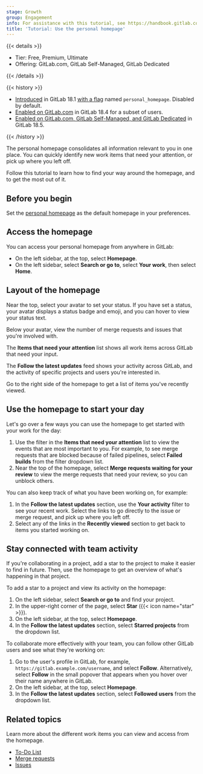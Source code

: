 ```yaml
---
stage: Growth
group: Engagement
info: For assistance with this tutorial, see https://handbook.gitlab.com/handbook/product/ux/technical-writing/#assignments-to-other-projects-and-subjects.
title: 'Tutorial: Use the personal homepage'
---
```


{{< details >}}

- Tier: Free, Premium, Ultimate
- Offering: GitLab.com, GitLab Self-Managed, GitLab Dedicated

{{< /details >}}

{{< history >}}

- [Introduced](https://gitlab.com/gitlab-org/gitlab/-/issues/546151) in GitLab 18.1 [with a flag](../../administration/feature_flags/_index.md) named `personal_homepage`. Disabled by default.
- [Enabled on GitLab.com](https://gitlab.com/gitlab-org/gitlab/-/issues/554048) in GitLab 18.4 for a subset of users.
- [Enabled on GitLab.com, GitLab Self-Managed, and GitLab Dedicated](https://gitlab.com/groups/gitlab-org/-/epics/17932) in GitLab 18.5.

{{< /history >}}

<!-- vale gitlab_base.FutureTense = NO -->

The personal homepage consolidates all information relevant to you in one place.
You can quickly identify new work items that need your attention, or pick up where you left off.

Follow this tutorial to learn how to find your way around the homepage,
and to get the most out of it.

## Before you begin

Set the [personal homepage](../../user/profile/preferences.md#choose-your-homepage)
as the default homepage in your preferences.

## Access the homepage

You can access your personal homepage from anywhere in GitLab:

- On the left sidebar, at the top, select **Homepage**.
- On the left sidebar, select **Search or go to**, select **Your work**, then select **Home**.

## Layout of the homepage

Near the top, select your avatar to set your status.
If you have set a status, your avatar displays a status badge and emoji, and you can hover to view your status text.

Below your avatar, view the number of merge requests and issues that you're involved with.

The **Items that need your attention** list shows all work items across GitLab that need your input.

The **Follow the latest updates** feed shows your activity across GitLab,
and the activity of specific projects and users you're interested in.

Go to the right side of the homepage to get a list of items you've recently viewed.

## Use the homepage to start your day

Let's go over a few ways you can use the homepage to get started with your
work for the day:

1. Use the filter in the **Items that need your attention** list to view the events that are most important to you.
   For example, to see merge requests that are blocked because of failed pipelines, select **Failed builds** from the filter dropdown list.
1. Near the top of the homepage, select **Merge requests waiting for your review** to view the merge requests that need your review, so you can unblock others.

You can also keep track of what you have been working on, for example:

1. In the **Follow the latest updates** section, use the **Your activity** filter to see your recent work.
   Select the links to go directly to the issue or merge request, and pick up where you left off.
1. Select any of the links in the **Recently viewed** section to get back to items you started working on.

## Stay connected with team activity

If you're collaborating in a project, add a star to the project to make it easier to find in future.
Then, use the homepage to get an overview of what's happening in that project.

To add a star to a project and view its activity on the homepage:

1. On the left sidebar, select **Search or go to** and find your project.
1. In the upper-right corner of the page, select **Star** ({{< icon name="star" >}}).
1. On the left sidebar, at the top, select **Homepage**.
1. In the **Follow the latest updates** section, select **Starred projects** from the dropdown list.

To collaborate more effectively with your team, you can follow other GitLab users and see what they're working on:

1. Go to the user's profile in GitLab, for example, `https://gitlab.example.com/username`, and select **Follow**.
   Alternatively, select **Follow** in the small popover that appears when you hover over their name anywhere in GitLab.
1. On the left sidebar, at the top, select **Homepage**.
1. In the **Follow the latest updates** section, select **Followed users** from the dropdown list.

## Related topics

Learn more about the different work items you can view and access from the homepage.

- [To-Do List](../../user/todos.md)
- [Merge requests](../../user/project/merge_requests/_index.md)
- [Issues](../../user/project/issues/_index.md)
